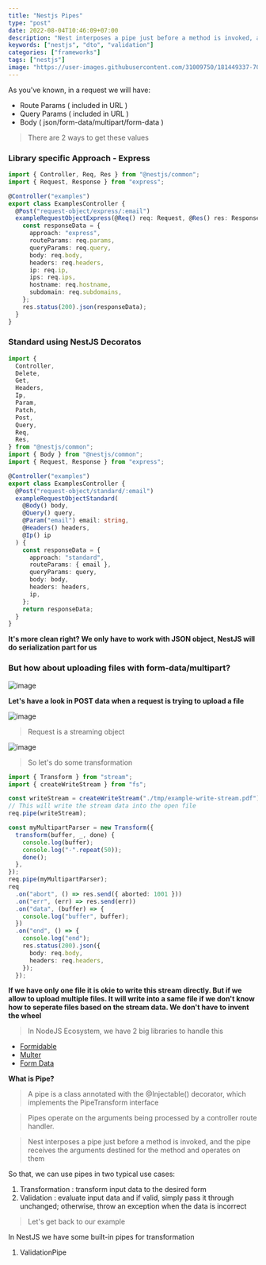 ```yaml
---
title: "Nestjs Pipes"
type: "post"
date: 2022-08-04T10:46:09+07:00
description: "Nest interposes a pipe just before a method is invoked, and the pipe receives the arguments destined for the method and operates on them"
keywords: ["nestjs", "dto", "validation"]
categories: ["frameworks"]
tags: ["nestjs"]
image: "https://user-images.githubusercontent.com/31009750/181449337-70081a76-5a01-4229-805e-39ed0ded6b5b.png"
---
```


As you've known, in a request we will have:

- Route Params ( included in URL )
- Query Params ( included in URL )
- Body ( json/form-data/multipart/form-data )

> There are 2 ways to get these values

### Library specific Approach - Express

```ts
import { Controller, Req, Res } from "@nestjs/common";
import { Request, Response } from "express";

@Controller("examples")
export class ExamplesController {
  @Post("request-object/express/:email")
  exampleRequestObjectExpress(@Req() req: Request, @Res() res: Response) {
    const responseData = {
      approach: "express",
      routeParams: req.params,
      queryParams: req.query,
      body: req.body,
      headers: req.headers,
      ip: req.ip,
      ips: req.ips,
      hostname: req.hostname,
      subdomain: req.subdomains,
    };
    res.status(200).json(responseData);
  }
}
```

### Standard using NestJS Decoratos

```ts
import {
  Controller,
  Delete,
  Get,
  Headers,
  Ip,
  Param,
  Patch,
  Post,
  Query,
  Req,
  Res,
} from "@nestjs/common";
import { Body } from "@nestjs/common";
import { Request, Response } from "express";

@Controller("examples")
export class ExamplesController {
  @Post("request-object/standard/:email")
  exampleRequestObjectStandard(
    @Body() body,
    @Query() query,
    @Param("email") email: string,
    @Headers() headers,
    @Ip() ip
  ) {
    const responseData = {
      approach: "standard",
      routeParams: { email },
      queryParams: query,
      body: body,
      headers: headers,
      ip,
    };
    return responseData;
  }
}
```

**It's more clean right? We only have to work with JSON object, NestJS will do serialization part for us**

### But how about uploading files with form-data/multipart?

![image](https://user-images.githubusercontent.com/31009750/182763620-ac27e35a-5a4b-4d3f-9153-0fc98c22c199.png)

**Let's have a look in POST data when a request is trying to upload a file**

![image](https://user-images.githubusercontent.com/31009750/182764168-96dd74f6-0297-47e5-9bb9-56f1c39321f3.png)

> Request is a streaming object

![image](https://user-images.githubusercontent.com/31009750/182773536-4edb3c95-520d-4afc-bf8f-d16adede3224.png)

> So let's do some transformation

```ts
import { Transform } from "stream";
import { createWriteStream } from "fs";

const writeStream = createWriteStream("./tmp/example-write-stream.pdf");
// This will write the stream data into the open file
req.pipe(writeStream);

const myMultipartParser = new Transform({
  transform(buffer, _, done) {
    console.log(buffer);
    console.log("-".repeat(50));
    done();
  },
});
req.pipe(myMultipartParser);
req
  .on("abort", () => res.send({ aborted: 1001 }))
  .on("err", (err) => res.send(err))
  .on("data", (buffer) => {
    console.log("buffer", buffer);
  })
  .on("end", () => {
    console.log("end");
    res.status(200).json({
      body: req.body,
      headers: req.headers,
    });
  });
```

**If we have only one file it is okie to write this stream directly. But if we allow to upload multiple files. It will write into a same file if we don't know how to seperate files based on the stream data. We don't have to invent the wheel**

> In NodeJS Ecosystem, we have 2 big libraries to handle this

- [Formidable](https://www.npmjs.com/package/formidable)
- [Multer](https://www.npmjs.com/package/multer)
- [Form Data](https://www.npmjs.com/package/form-data)

**What is Pipe?**

> A pipe is a class annotated with the @Injectable() decorator, which implements the PipeTransform interface

> Pipes operate on the arguments being processed by a controller route handler.

> Nest interposes a pipe just before a method is invoked, and the pipe receives the arguments destined for the method and operates on them

So that, we can use pipes in two typical use cases:

1. Transformation : transform input data to the desired form
2. Validation : evaluate input data and if valid, simply pass it through unchanged; otherwise, throw an exception when the data is incorrect

> Let's get back to our example

In NestJS we have some built-in pipes for transformation

1. ValidationPipe

```ts

```
